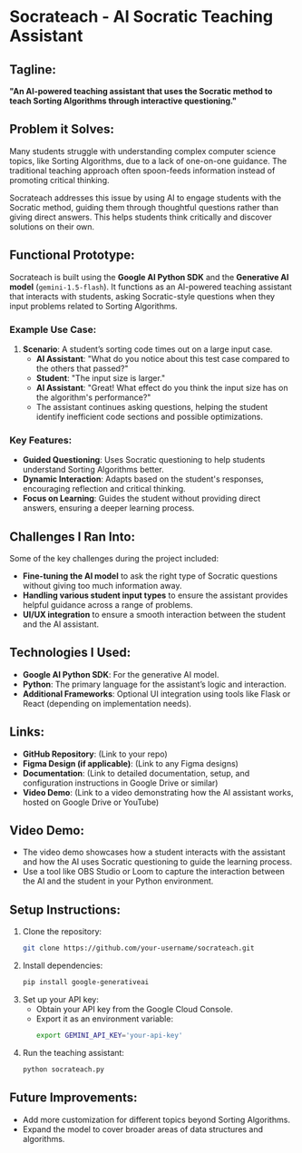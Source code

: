 
# Socrateach - AI Socratic Teaching Assistant

## Tagline:
**"An AI-powered teaching assistant that uses the Socratic method to teach Sorting Algorithms through interactive questioning."**

## Problem it Solves:
Many students struggle with understanding complex computer science topics, like Sorting Algorithms, due to a lack of one-on-one guidance. The traditional teaching approach often spoon-feeds information instead of promoting critical thinking. 

Socrateach addresses this issue by using AI to engage students with the Socratic method, guiding them through thoughtful questions rather than giving direct answers. This helps students think critically and discover solutions on their own.

## Functional Prototype:
Socrateach is built using the **Google AI Python SDK** and the **Generative AI model** (`gemini-1.5-flash`). It functions as an AI-powered teaching assistant that interacts with students, asking Socratic-style questions when they input problems related to Sorting Algorithms.

### Example Use Case:
1. **Scenario**: A student’s sorting code times out on a large input case.
   - **AI Assistant**: "What do you notice about this test case compared to the others that passed?"
   - **Student**: "The input size is larger."
   - **AI Assistant**: "Great! What effect do you think the input size has on the algorithm's performance?"
   - The assistant continues asking questions, helping the student identify inefficient code sections and possible optimizations.

### Key Features:
- **Guided Questioning**: Uses Socratic questioning to help students understand Sorting Algorithms better.
- **Dynamic Interaction**: Adapts based on the student's responses, encouraging reflection and critical thinking.
- **Focus on Learning**: Guides the student without providing direct answers, ensuring a deeper learning process.

## Challenges I Ran Into:
Some of the key challenges during the project included:
- **Fine-tuning the AI model** to ask the right type of Socratic questions without giving too much information away.
- **Handling various student input types** to ensure the assistant provides helpful guidance across a range of problems.
- **UI/UX integration** to ensure a smooth interaction between the student and the AI assistant.

## Technologies I Used:
- **Google AI Python SDK**: For the generative AI model.
- **Python**: The primary language for the assistant’s logic and interaction.
- **Additional Frameworks**: Optional UI integration using tools like Flask or React (depending on implementation needs).

## Links:
- **GitHub Repository**: (Link to your repo)
- **Figma Design (if applicable)**: (Link to any Figma designs)
- **Documentation**: (Link to detailed documentation, setup, and configuration instructions in Google Drive or similar)
- **Video Demo**: (Link to a video demonstrating how the AI assistant works, hosted on Google Drive or YouTube)

## Video Demo:
- The video demo showcases how a student interacts with the assistant and how the AI uses Socratic questioning to guide the learning process.
- Use a tool like OBS Studio or Loom to capture the interaction between the AI and the student in your Python environment.

## Setup Instructions:
1. Clone the repository:
   ```bash
   git clone https://github.com/your-username/socrateach.git
   ```
2. Install dependencies:
   ```bash
   pip install google-generativeai
   ```
3. Set up your API key:
   - Obtain your API key from the Google Cloud Console.
   - Export it as an environment variable:
     ```bash
     export GEMINI_API_KEY='your-api-key'
     ```
4. Run the teaching assistant:
   ```bash
   python socrateach.py
   ```

## Future Improvements:
- Add more customization for different topics beyond Sorting Algorithms.
- Expand the model to cover broader areas of data structures and algorithms.
